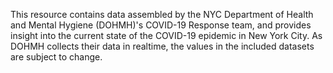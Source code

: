 This resource contains data assembled by the NYC Department of Health and Mental Hygiene (DOHMH)'s COVID-19 Response team, and provides insight into the current state of the COVID-19 epidemic in New York City. As DOHMH collects their data in realtime, the values in the included datasets are subject to change.